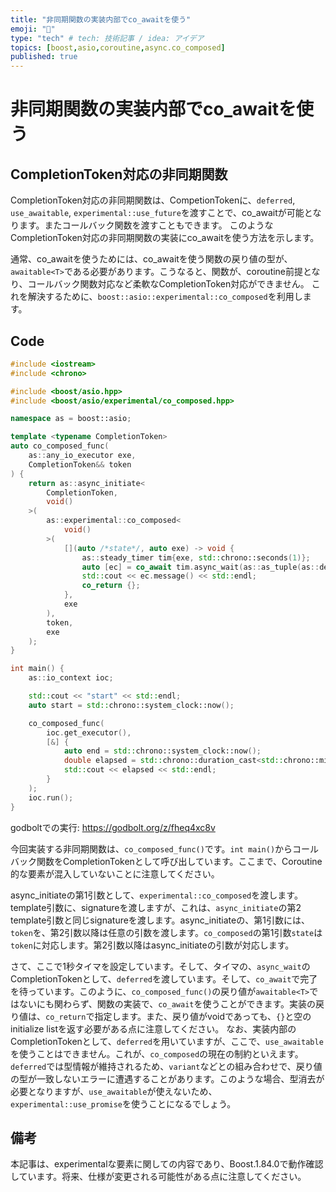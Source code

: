 ```yaml
---
title: "非同期関数の実装内部でco_awaitを使う"
emoji: "🔌"
type: "tech" # tech: 技術記事 / idea: アイデア
topics: [boost,asio,coroutine,async.co_composed]
published: true
---
```


# 非同期関数の実装内部でco_awaitを使う

## CompletionToken対応の非同期関数

CompletionToken対応の非同期関数は、CompetionTokenに、`deferred`, `use_awaitable`, `experimental::use_future`を渡すことで、co_awaitが可能となります。またコールバック関数を渡すこともできます。
このようなCompletionToken対応の非同期関数の実装にco_awaitを使う方法を示します。

通常、co_awaitを使うためには、co_awaitを使う関数の戻り値の型が、`awaitable<T>`である必要があります。こうなると、関数が、coroutine前提となり、コールバック関数対応など柔軟なCompletionToken対応ができません。
これを解決するために、`boost::asio::experimental::co_composed`を利用します。

## Code

```cpp
#include <iostream>
#include <chrono>

#include <boost/asio.hpp>
#include <boost/asio/experimental/co_composed.hpp>

namespace as = boost::asio;

template <typename CompletionToken>
auto co_composed_func(
    as::any_io_executor exe,
    CompletionToken&& token
) {
    return as::async_initiate<
        CompletionToken,
        void()
    >(
        as::experimental::co_composed<
            void()
        >(
            [](auto /*state*/, auto exe) -> void {
                as::steady_timer tim{exe, std::chrono::seconds(1)};
                auto [ec] = co_await tim.async_wait(as::as_tuple(as::deferred));
                std::cout << ec.message() << std::endl;
                co_return {};
            },
            exe
        ),
        token,
        exe
    );
}

int main() {
    as::io_context ioc;

    std::cout << "start" << std::endl;
    auto start = std::chrono::system_clock::now();

    co_composed_func(
        ioc.get_executor(),
        [&] {
            auto end = std::chrono::system_clock::now();
            double elapsed = std::chrono::duration_cast<std::chrono::milliseconds>(end-start).count();
            std::cout << elapsed << std::endl;
        }
    );
    ioc.run();
}
```

godboltでの実行:
https://godbolt.org/z/fheq4xc8v

今回実装する非同期関数は、`co_composed_func()`です。`int main()`からコールバック関数をCompletionTokenとして呼び出しています。ここまで、Coroutine的な要素が混入していないことに注意してください。

async_initiateの第1引数として、`experimental::co_composed`を渡します。template引数に、signatureを渡しますが、これは、`async_initiate`の第2 template引数と同じsignatureを渡します。async_initiateの、第1引数には、`token`を、第2引数以降は任意の引数を渡します。`co_composed`の第1引数`state`は`token`に対応します。第2引数以降はasync_initiateの引数が対応します。

さて、ここで1秒タイマを設定しています。そして、タイマの、`async_wait`のCompletionTokenとして、`deferred`を渡しています。そして、`co_await`で完了を待っています。このように、`co_composed_func()`の戻り値が`awaitable<T>`ではないにも関わらず、関数の実装で、`co_await`を使うことができます。実装の戻り値は、`co_return`で指定します。また、戻り値がvoidであっても、`{}`と空のinitialize listを返す必要がある点に注意してください。
なお、実装内部のCompletionTokenとして、`deferred`を用いていますが、ここで、`use_awaitable`を使うことはできません。これが、`co_composed`の現在の制約といえます。`deferred`では型情報が維持されるため、`variant`などとの組み合わせで、戻り値の型が一致しないエラーに遭遇することがあります。このような場合、型消去が必要となりますが、`use_awaitable`が使えないため、`experimental::use_promise`を使うことになるでしょう。


## 備考
本記事は、experimentalな要素に関しての内容であり、Boost.1.84.0で動作確認しています。将来、仕様が変更される可能性がある点に注意してください。

